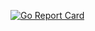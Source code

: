 [![Go Report Card](https://goreportcard.com/report/github.com/seorlando33/binance-data-retriever/)](https://goreportcard.com/report/github.com/seorlando33/binance-data-retriever/)